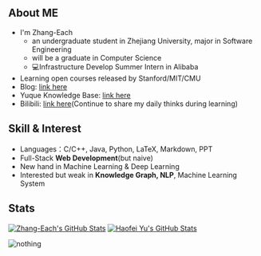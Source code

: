

## About ME

- I'm Zhang-Each
  -  an undergraduate student in Zhejiang University, major in Software Engineering
  - will be a graduate in Computer Science
  - 💻Infrastructure Develop Summer Intern in Alibaba
- Learning open courses released by Stanford/MIT/CMU
- Blog: [link here](https://zhang-each.github.io/)
- Yuque Knowledge Base: [link here](https://www.yuque.com/each-kira/cs-learning)
- Bilibili: [link here](https://space.bilibili.com/108167420)(Continue to share my daily thinks during learning)

## Skill & Interest

- Languages：C/C++, Java, Python, LaTeX, Markdown, PPT
- Full-Stack **Web Development**(but naive)
- New hand in Machine Learning & Deep Learning
- Interested but weak in **Knowledge Graph, NLP**, Machine Learning System



## Stats

<a href="https://github.com/zhang-each/zhang-each">
  <img align="center" src="https://github-readme-stats.vercel.app/api/top-langs/?username=zhang-each&langs_count=10&layout=compact&exclude_repo=Zhang-Each.github.io,g22_learning_in_zju" alt="Zhang-Each's GitHub Stats" /></a>

<a href="https://github.com/zhang-each">
  <img align="center" src="https://github-readme-stats.vercel.app/api?username=zhang-each&show_icons=true&line_height=27&count_private=true&title_color=6aa6f8" alt="Haofei Yu's GitHub Stats" /></a>

![nothing](https://visitor-badge.laobi.icu/badge?page_id=zhang-each)
